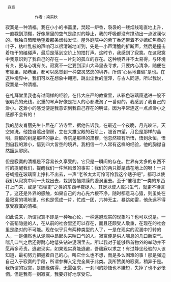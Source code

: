      寂寞 

                 作者：梁实秋 

   寂寞是一种清福。我在小小的书斋里，焚起一炉香，袅袅的一缕烟线笔直地上升，一直戳到顶棚，好像屋里的空气是绝对的静止，我的呼吸都没有搅动出一点波澜似的。我独自暗暗地望着那条烟线发怔。屋外庭院中的紫丁香还带着不少嫣红焦黄的叶子，枯叶乱枝的声响可以很清晰地听到，先是一小声清脆的折断声，然后是撞击着枝干的磕碰声，最后是落到空阶上的拍打声。这时节，我感到了寂寞。在这寂寞中我意识到了我自己的存在－－片刻的孤立的存在。这种境界并不太易得，与环境有关，更与心境有关。寂寞不一定要到深山大泽里去寻求，只要内心清净，随便在市廛里，陋巷里，都可以感觉到一种空灵悠逸的境界，所谓“心远地自偏”是也。在这种境界中，我们可以在想象中翱翔，跳出尘世的渣滓，与古人同游。所以我说，寂寞是一种清福。 

   在礼拜堂里我也有过同样的经验。在伟大庄严的教堂里，从彩色玻璃窗透进一股不很明亮的光线，沉重的琴声好像是把人的心都洗淘了一番似的，我感到了我自己的渺小。这渺小的感觉便是我意识到我自己存在的明证。因为平常连这一点点渺小之感都不会有的！ 

   我的朋友肖丽先生卜居在广济寺里，据他告诉我，在最近一个夜晚，月光皎洁，天空如洗，他独自踱出僧房，立在大雄宝殿的石阶上，翘首四望，月色是那样的晶明，蓊郁的树是那样的静止，寺院是那样的肃穆，他忽然顿有所悟，悟到永恒，悟到自我的渺小，悟到四大皆空的境界。我相信一个人常有这样的经验，他的胸襟自然豁达寥廓。 

   但是寂寞的清福是不容易长久享受的。它只是一瞬间的存在。世界有太多的东西不时的提醒我们，提醒我们一件煞风景的事实：我们的两只脚是踏在地上的呀！一只苍蝇撞在玻璃窗上挣扎不出去，一声“老爷太太可怜可怜我这个瞎子吧”，都可以使我们从寂寞中间一头栽出去，栽到苦恼烦躁的漩涡里去。至于“催租吏”一类的东西打上门来，或是“石壕吏”之类的东西半夜捉人，其足以使人败兴生气，就更不待言了。这还是外界的感触，如果自己的内心先六根不净，随时都意马心猿，则虽处在最寂寞的境地里，他也是慌成一片，忙成一团，六神无主，暴跳如雷，他永远不得享受寂寞的清福。 

   如此说来，所谓寂寞不即是一种唯心论，一种逃避现实的现象吗？也可以说是。一个高韬隐遁的人，在从前的社会里还可以存在，而且还颇受人敬重，在现在的社会里是绝对的不可能。现在似乎只有两种类型的人了，一是在现实的泥溷中打转的人，一是偶然也从泥溷中昂起头来喘口气的人。寂寞便是供人喘息的几口新空气。喘几口气之后还得耐心地低头钻进泥溷里去。所以我对于能够昂首物外的举动并不愿再多苛责。逃避现实，如果现实真能逃避，吾寤寐以求之！有过静坐经验的人该知道，最初努力把握着自己的心，叫它什么也不想，而是多么困难的事！那是强迫自己入于寂寞的手段，所谓参禅入定完全属于此类。我所赞美的寂寞，稍异于是。我所谓的寂寞，是随缘偶得，无需强求，一刹间的妙悟也不嫌短，失掉了也不必怅惘。但是我有一刻寂寞，我要好好地享受它。 

